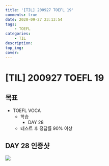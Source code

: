 ```yaml
---
title: '[TIL] 200927 TOEFL 19'
comments: true
date: 2020-09-27 23:13:54
tags:
    - TOEFL
categories:
    - TIL
description:
top_img:
cover:
---
```


# [TIL] 200927 TOEFL 19

## 목표
- TOEFL VOCA 
    - 학습
        - DAY 28
    - 테스트 후 정답률 90% 이상

## DAY 28 인증샷
![](Day28.png)